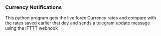 ### Currency Notifications
This python program gets the live forex Currency rates and compare with the rates saved earlier that day and sends a telegram update message using the IFTTT webhook
